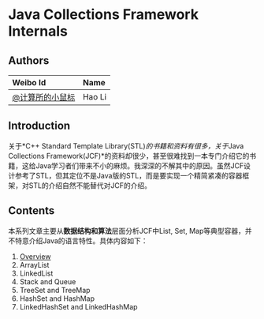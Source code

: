 # Java Collections Framework Internals
## Authors
| Weibo Id | Name |
|:-----------|:-------------|
|[@计算所的小鼠标](http://weibo.com/icttinymouse) | Hao Li |

## Introduction

关于*C++ Standard Template Library(STL)*的书籍和资料有很多，关于*Java Collections Framework(JCF)*的资料却很少，甚至很难找到一本专门介绍它的书籍，这给Java学习者们带来不小的麻烦。我深深的不解其中的原因。虽然JCF设计参考了STL，但其定位不是Java版的STL，而是要实现一个精简紧凑的容器框架，对STL的介绍自然不能替代对JCF的介绍。

## Contents

本系列文章主要从**数据结构和算法**层面分析JCF中List, Set, Map等典型容器，并不特意介绍Java的语言特性。具体内容如下：

1. [Overview](https://github.com/CarpenterLee/JCFInternals/blob/master/markdown/1-Overview.md)
2. ArrayList
3. LinkedList
4. Stack and Queue
5. TreeSet and TreeMap
6. HashSet and HashMap
7. LinkedHashSet and LinkedHashMap
